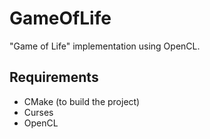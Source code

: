 GameOfLife
==========

"Game of Life" implementation using OpenCL.

Requirements
------------

- CMake (to build the project)
- Curses
- OpenCL
